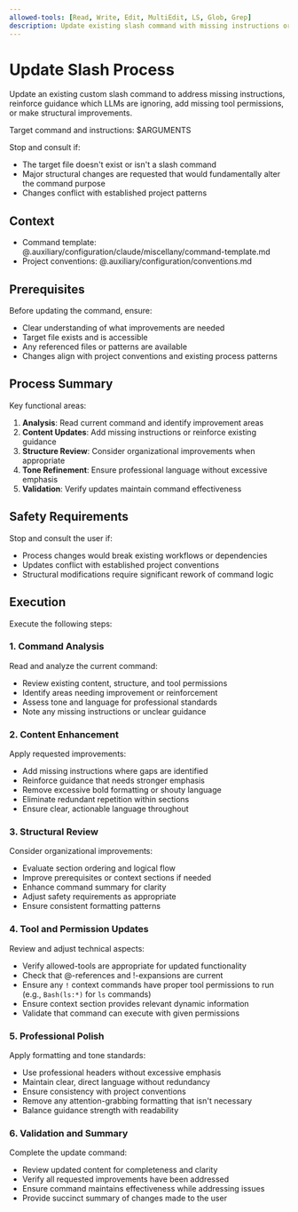 ```yaml
---
allowed-tools: [Read, Write, Edit, MultiEdit, LS, Glob, Grep]
description: Update existing slash command with missing instructions or reinforced guidance
---
```


# Update Slash Process

Update an existing custom slash command to address missing instructions,
reinforce guidance which LLMs are ignoring, add missing tool permissions, or
make structural improvements.

Target command and instructions: $ARGUMENTS

Stop and consult if:
- The target file doesn't exist or isn't a slash command
- Major structural changes are requested that would fundamentally alter the command purpose
- Changes conflict with established project patterns

## Context

- Command template: @.auxiliary/configuration/claude/miscellany/command-template.md
- Project conventions: @.auxiliary/configuration/conventions.md

## Prerequisites

Before updating the command, ensure:
- Clear understanding of what improvements are needed
- Target file exists and is accessible
- Any referenced files or patterns are available
- Changes align with project conventions and existing process patterns

## Process Summary

Key functional areas:
1. **Analysis**: Read current command and identify improvement areas
2. **Content Updates**: Add missing instructions or reinforce existing guidance
3. **Structure Review**: Consider organizational improvements when appropriate
4. **Tone Refinement**: Ensure professional language without excessive emphasis
5. **Validation**: Verify updates maintain command effectiveness

## Safety Requirements

Stop and consult the user if:
- Process changes would break existing workflows or dependencies
- Updates conflict with established project conventions
- Structural modifications require significant rework of command logic

## Execution

Execute the following steps:

### 1. Command Analysis
Read and analyze the current command:
- Review existing content, structure, and tool permissions
- Identify areas needing improvement or reinforcement
- Assess tone and language for professional standards
- Note any missing instructions or unclear guidance

### 2. Content Enhancement
Apply requested improvements:
- Add missing instructions where gaps are identified
- Reinforce guidance that needs stronger emphasis
- Remove excessive bold formatting or shouty language
- Eliminate redundant repetition within sections
- Ensure clear, actionable language throughout

### 3. Structural Review
Consider organizational improvements:
- Evaluate section ordering and logical flow
- Improve prerequisites or context sections if needed
- Enhance command summary for clarity
- Adjust safety requirements as appropriate
- Ensure consistent formatting patterns

### 4. Tool and Permission Updates
Review and adjust technical aspects:
- Verify allowed-tools are appropriate for updated functionality
- Check that @-references and !-expansions are current
- Ensure any `!` context commands have proper tool permissions to run (e.g., `Bash(ls:*)` for `ls` commands)
- Ensure context section provides relevant dynamic information
- Validate that command can execute with given permissions

### 5. Professional Polish
Apply formatting and tone standards:
- Use professional headers without excessive emphasis
- Maintain clear, direct language without redundancy
- Ensure consistency with project conventions
- Remove any attention-grabbing formatting that isn't necessary
- Balance guidance strength with readability

### 6. Validation and Summary
Complete the update command:
- Review updated content for completeness and clarity
- Verify all requested improvements have been addressed
- Ensure command maintains effectiveness while addressing issues
- Provide succinct summary of changes made to the user
